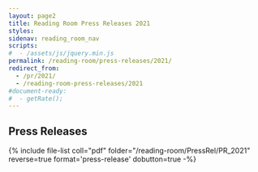 ```yaml
---
layout: page2
title: Reading Room Press Releases 2021
styles:
sidenav: reading_room_nav
scripts:
#  - /assets/js/jquery.min.js
permalink: /reading-room/press-releases/2021/
redirect_from:
  - /pr/2021/
  - /reading-room-press-releases/2021
#document-ready:
#  - getRate();
---
```


## Press Releases

{% include file-list coll="pdf" folder="/reading-room/PressRel/PR_2021" reverse=true format='press-release' dobutton=true -%}

<!-- CONTENT END -->
